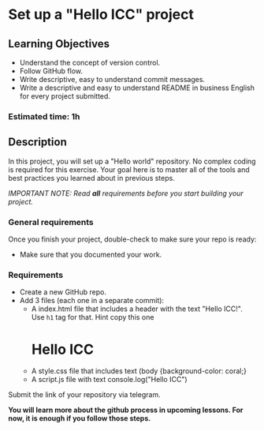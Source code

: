 # Set up a "Hello ICC" project

## Learning Objectives


- Understand the concept of version control.
- Follow GitHub flow.
- Write descriptive, easy to understand commit messages.
- Write a descriptive and easy to understand README in business English for every project submitted.


### Estimated time: 1h

## Description

In this project, you will set up a "Hello world" repository. No complex coding is required for this exercise. 
Your goal here is to master all of the tools and best practices you learned about in previous steps.


*IMPORTANT NOTE: Read **all** requirements before you start building your project.*

### General requirements

Once you finish your project, double-check to make sure your repo is ready:

- Make sure that you documented your work.

### Requirements


- Create a new GitHub repo.
- Add 3 files (each one in a separate commit):
    - A index.html file that includes a header with the text "Hello ICC!". Use `h1` tag for that. Hint copy this one <h1>Hello ICC</h1>
    - A style.css file that includes text (body {background-color: coral;}
    - A script.js file with text console.log("Hello ICC")

Submit the link of your repository via telegram.

**You will learn more about the github process in upcoming lessons. For now, it is enough if you follow those steps.**
